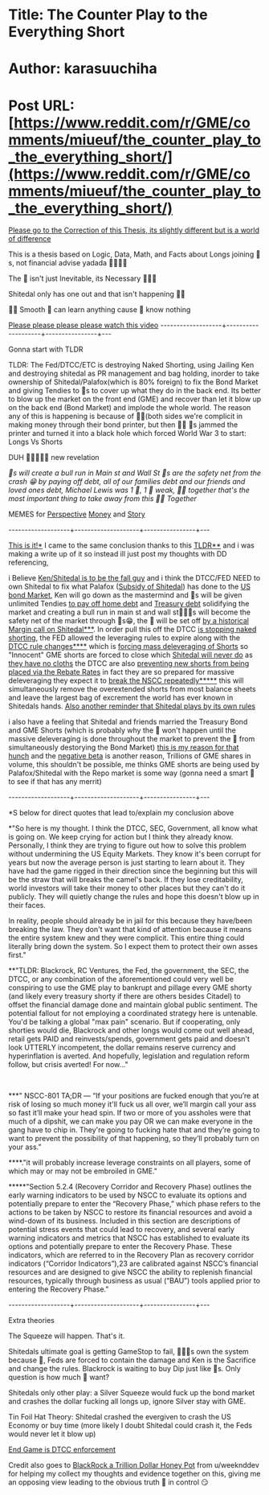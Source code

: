 # Title: The Counter Play to the Everything Short
# Author: karasuuchiha
# Post URL: [https://www.reddit.com/r/GME/comments/miueuf/the_counter_play_to_the_everything_short/](https://www.reddit.com/r/GME/comments/miueuf/the_counter_play_to_the_everything_short/)


[Please go to the Correction of this Thesis, its slightly different but is a world of difference](https://www.reddit.com/r/GME/comments/ml2w7u/the_counter_to_the_everything_short_correction/?utm_medium=android_app&utm_source=share)


This is a thesis based on Logic, Data, Math, and Facts about Longs joining 🦍s, not financial advise yadada 🚀🚀🚀🚀 

The 🚀 isn't just Inevitable, its Necessary 🚀🚀🚀

Shitedal only has one out and that isn't happening 💎🙌

🦍🧠 Smooth 🦍 can learn anything cause 🦍 know nothing

[Please please please please watch this video](https://www.reddit.com/r/GME/comments/mi21pt/attention_you_need_to_watch_this_the_author_of/?utm_medium=android_app&utm_source=share)
-------------------+--------------------+----------------+---

Gonna start with TLDR

TLDR: The Fed/DTCC/ETC is destroying Naked Shorting, using Jailing Ken and destroying shitedal as PR management and bag holding, inorder to take ownership of Shitedal/Palafox(which is 80% foreign) to fix the Bond Market and giving Tendies to 🦍s to cover up what they do in the back end. Its better to blow up the market on the front end (GME) and recover than let it blow up on the back end (Bond Market) and implode the whole world. The reason any of this is happening is because of 💎🙌(both sides we're complicit in making money through their bond printer, but then 💎🙌 🦍s jammed the printer and turned it into a black hole which forced World War 3 to start: Longs Vs Shorts 

DUH 🤦🤦‍♀️🤦‍♂️ new revelation 

*🍗s will create a bull run in Main st and Wall St 🦍s are the safety net from the crash 😁 by paying off debt, all of our families debt and our friends and loved ones debt, Michael Lewis was 1 🦍, 1 🦍 weak, 🦍💪 together that's the most important thing to take away from this 🦍💪 Together*

MEMES for [Perspective](https://www.reddit.com/r/GME/comments/mivssm/lets_get_this_shit_straight_this_isnt_a_once_in_a/?utm_medium=android_app&utm_source=share)
[Money](https://www.reddit.com/r/GME/comments/mi86rb/im_posting_this_again_because_i_want_us_all_to/?utm_medium=android_app&utm_source=share) and [Story](https://www.reddit.com/r/GME/comments/miksow/its_july_2021_youre_drinking_water_and_exercising/?utm_medium=android_app&utm_source=share)

-------------------+--------------------+----------------+---

[ This is it!*](https://www.reddit.com/r/GME/comments/mippnw/what_a_rare_opportunity_this_community_has_with/?utm_medium=android_app&utm_source=share)  I came to the same conclusion thanks to this [TLDR**](https://www.reddit.com/r/GME/comments/mhjuyi/the_everything_short_citadel_sec_exemption/?utm_medium=android_app&utm_source=share) and i was making a write up of it so instead ill just post my thoughts with DD referencing, 


i Believe [Ken/Shitedal is to be the fall guy](https://www.reddit.com/r/Wallstreetbetsnew/comments/mhiil4/61727054_says_ken_is_next/) and i think the DTCC/FED NEED to own Shitedal to fix what Palafox ([Subsidy of Shitedal](https://www.reddit.com/r/GME/comments/mgucv2/the_everything_short/)) has done to the [US bond Market](https://www.reddit.com/r/GME/comments/mhqvee/reverse_repo_rate_for_today_is_at_134_billion_usd/?utm_medium=android_app&utm_source=share), Ken will go down as the mastermind and 🦍s will be given unlimited Tendies [to pay off home debt](https://www.reddit.com/r/GME/comments/miuqrp/200813/?utm_medium=android_app&utm_source=share) and [Treasury debt](https://www.reddit.com/r/GME/comments/mjv3oj/the_great_reset_the_laundry_machine_of_the/?utm_medium=android_app&utm_source=share) solidifying the market and creating a bull run in main st and wall st🚀🚀🦍s will become the safety net of the market through 🍗s😁, the 🚀 will be set off [ by a historical Margin call on Shitedal***]( https://www.reddit.com/r/GME/comments/mc0zfn/too_ape_didnt_read_summary_of_srnscc2021801/). In order pull this off the DTCC [is stopping naked shorting](https://www.reddit.com/r/GME/comments/mi3xdt/dtcc_new_proposed_rule_change_dtc2021005/?utm_medium=android_app&utm_source=share), the FED allowed the leveraging rules to expire along with the [DTCC rule changes****](https://www.reddit.com/r/GME/comments/mgrx9n/new_dtcc_filing_30_march_recalculating/?utm_medium=android_app&utm_source=share) which is [forcing mass deleveraging of Shorts](https://www.reddit.com/r/GME/comments/mhew67/109m_sell_candle_at_close_on_the_dow_jones_to_the/?utm_medium=android_app&utm_source=share) so "Innocent" GME shorts are forced to close which [Shitedal will never do](https://www.reddit.com/r/GME/comments/mhwf5o/apes_proof_there_is_no_volume_other_than_naked/?utm_medium=android_app&utm_source=share) as [they have no cloths](https://www.reddit.com/r/GME/comments/m4c0p4/citadel_has_no_clothes/?utm_source=share&utm_medium=web2x&context=3) the DTCC are also [preventing new shorts from being placed via the Rebate Rates](https://www.reddit.com/r/GME/comments/mgva26/gme_borrow_rates_do_reflect_a_hardtoborrow/?utm_medium=android_app&utm_source=share) in fact they are so prepared for massive deleveraging they expect it to [break the NSCC repeatedly*****](https://www.reddit.com/r/GME/comments/mhx3p8/i_have_translated_srnscc2021004approvalnotice/?utm_medium=android_app&utm_source=share) this will simultaneously remove the overextended shorts from most balance sheets and leave the largest bag of excrement the world has ever known in Shitedals hands. [Also another reminder that Shitedal plays by its own rules](https://www.reddit.com/r/GME/comments/mh93dp/is_it_true_the_sec_exempted_citadel_from_the/?utm_medium=android_app&utm_source=share)


 i also have a feeling that Shitedal and friends married the Treasury Bond and GME Shorts (which is probably why the 🚀 won't happen until the massive deleveraging is done throughout the market to prevent the 🚀 from simultaneously destorying the Bond Market) [this is my reason for that hunch](https://www.reddit.com/r/GME/comments/mgl19d/calling_smart_ape_yahoo_high_volume_graph/) and the [negative beta](https://www.reddit.com/r/GME/comments/mfhszf/gme_adjusted_beta_23735_bloomberg_terminal/?utm_medium=android_app&utm_source=share) is another reason, Trillions of GME shares in volume, this shouldn't be possible, me thinks GME shorts are being used by Palafox/Shitedal with the Repo market is some way (gonna need a smart 🦍 to see if that has any merrit)

-------------------+--------------------+----------------+---


*S below for direct quotes that lead to/explain my conclusion above

*"So here is my thought. I think the DTCC, SEC, Government, all know what is going on. We keep crying for action but I think they already know. Personally, I think they are trying to figure out how to solve this problem without undermining the US Equity Markets. They know it's been corrupt for years but now the average person is just starting to learn about it. They have had the game rigged in their direction since the beginning but this will be the straw that will breaks the camel's back. If they lose creditability, world investors will take their money to other places but they can't do it publicly. They will quietly change the rules and hope this doesn't blow up in their faces.

In reality, people should already be in jail for this because they have/been breaking the law. They don't want that kind of attention because it means the entire system knew and they were complicit. This entire thing could literally bring down the system. So I expect them to protect their own asses first."

**"TLDR: Blackrock, RC Ventures, the Fed, the government, the SEC, the DTCC, or any combination of the aforementioned could very well be conspiring to use the GME play to bankrupt and pillage every GME shorty (and likely every treasury shorty if there are others besides Citadel) to offset the financial damage done and maintain global public sentiment. The potential fallout for not employing a coordinated strategy here is untenable. You'd be talking a global "max pain" scenario. But if cooperating, only shorties would die, Blackrock and other longs would come out well ahead, retail gets PAID and reinvests/spends, government gets paid and doesn't look UTTERLY incompetent, the dollar remains reserve currency and hyperinflation is averted. And hopefully, legislation and regulation reform follow, but crisis averted! For now..."

​

***" NSCC-801 TA;DR — “If your positions are fucked enough that you’re at risk of losing so much money it'll fuck us all over, we’ll margin call your ass so fast it’ll make your head spin. If two or more of you assholes were that much of a dipshit, we can make you pay OR we can make everyone in the gang have to chip in. They're going to fucking hate that and they’re going to want to prevent the possibility of that happening, so they’ll probably turn on your ass.”


****."it will probably increase leverage constraints on all players, some of which may or may not be embroiled in GME."


*****"Section 5.2.4 (Recovery Corridor and Recovery Phase) outlines the early warning indicators to be used by NSCC to evaluate its options and potentially prepare to enter the “Recovery Phase,” which phase refers to the actions to be taken by NSCC to restore its financial resources and avoid a wind-down of its business. Included in this section are descriptions of potential stress events that could lead to recovery, and several early warning indicators and metrics that NSCC has established to evaluate its options and potentially prepare to enter the Recovery Phase. These indicators, which are referred to in the Recovery Plan as recovery corridor indicators (“Corridor Indicators”),23 are calibrated against NSCC’s financial resources and are designed to give NSCC the ability to replenish financial resources, typically through business as usual (“BAU”) tools applied prior to entering the Recovery Phase."


-------------------+--------------------+----------------+---

Extra theories

 The Squeeze will happen. That's it.

Shitedals ultimate goal is getting GameStop to fail, 💎🙌🦍s own the system because 🚀, Feds are forced to contain the damage and Ken is the Sacrifice and change the rules. Blackrock is waiting to buy Dip just like 🦍s. Only question is how much 🦍 want?

Shitedals only other play:  a Silver Squeeze would fuck up the bond market and crashes the dollar fucking all longs up, ignore Silver stay with GME.

Tin Foil Hat Theory: Shitedal crashed the evergiven to crash the US Economy or buy time (more likely I doubt Shitedal could crash it, the Feds would never let it blow up)

[End Game is DTCC enforcement](https://www.reddit.com/r/GME/comments/mir4xo/ever_have_doubts_dtcc_rule_2021005_practically/?utm_medium=android_app&utm_source=share)
 



Credit also goes to [BlackRock a Trillion Dollar Honey Pot](https://www.reddit.com/r/GME/comments/mhd7ba/blackrock_and_a_trillion_dollar_honeypot/) from u/weeknddev for helping my collect my thoughts and evidence together on this, giving me an opposing view leading to the obvious truth 🦍 in control 😏